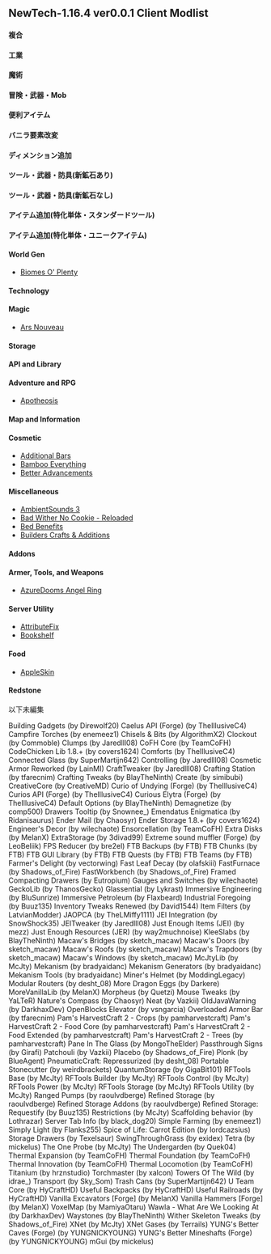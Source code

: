 ## NewTech-1.16.4 ver0.0.1 Client Modlist 

#### 複合
#### 工業
#### 魔術
#### 冒険・武器・Mob
#### 便利アイテム
#### バニラ要素改変
#### ディメンション追加
#### ツール・武器・防具(新鉱石あり)
#### ツール・武器・防具(新鉱石なし)
#### アイテム追加(特化単体・スタンダードツール)
#### アイテム追加(特化単体・ユニークアイテム)







#### World Gen
- [Biomes O' Plenty](https://www.curseforge.com/minecraft/mc-mods/biomes-o-plenty)
#### Technology
#### Magic
- [Ars Nouveau](https://www.curseforge.com/minecraft/mc-mods/ars-nouveau)
#### Storage
#### API and Library
#### Adventure and RPG
- [Apotheosis](https://www.curseforge.com/minecraft/mc-mods/apotheosis)
#### Map and Information
#### Cosmetic
- [Additional Bars](https://www.curseforge.com/minecraft/mc-mods/additional-bars)
- [Bamboo Everything](https://www.curseforge.com/minecraft/mc-mods/bamboo-everything-forge)
- [Better Advancements](https://www.curseforge.com/minecraft/mc-mods/better-advancements)
#### Miscellaneous
- [AmbientSounds 3](https://www.curseforge.com/minecraft/mc-mods/ambientsounds)
- [Bad Wither No Cookie - Reloaded](https://www.curseforge.com/minecraft/mc-mods/bad-wither-no-cookie-reloaded)
- [Bed Benefits](https://www.curseforge.com/minecraft/mc-mods/bed-benefits)
- [Builders Crafts & Additions](https://www.curseforge.com/minecraft/mc-mods/buildersaddition)
#### Addons
#### Armer, Tools, and Weapons
- [AzureDooms Angel Ring](https://www.curseforge.com/minecraft/mc-mods/azuredooms-angel-ring)
#### Server Utility
- [AttributeFix](https://www.curseforge.com/minecraft/mc-mods/attributefix)
- [Bookshelf](https://www.curseforge.com/minecraft/mc-mods/bookshelf)
#### Food
- [AppleSkin](https://www.curseforge.com/minecraft/mc-mods/appleskin)
#### Redstone



以下未編集







Building Gadgets (by Direwolf20)
Caelus API (Forge) (by TheIllusiveC4)
Campfire Torches (by enemeez1)
Chisels & Bits (by AlgorithmX2)
Clockout (by Commoble)
Clumps (by Jaredlll08)
CoFH Core (by TeamCoFH)
CodeChicken Lib 1.8.+ (by covers1624)
Comforts (by TheIllusiveC4)
Connected Glass (by SuperMartijn642)
Controlling (by Jaredlll08)
Cosmetic Armor Reworked (by LainMI)
CraftTweaker (by Jaredlll08)
Crafting Station (by tfarecnim)
Crafting Tweaks (by BlayTheNinth)
Create (by simibubi)
CreativeCore (by CreativeMD)
Curio of Undying (Forge) (by TheIllusiveC4)
Curios API (Forge) (by TheIllusiveC4)
Curious Elytra (Forge) (by TheIllusiveC4)
Default Options (by BlayTheNinth)
Demagnetize (by comp500)
Drawers Tooltip (by Snownee_)
Emendatus Enigmatica (by Ridanisaurus)
Ender Mail (by Chaosyr)
Ender Storage 1.8.+ (by covers1624)
Engineer's Decor (by wilechaote)
Ensorcellation (by TeamCoFH)
Extra Disks (by MelanX)
ExtraStorage (by 3divad99)
Extreme sound muffler (Forge) (by LeoBeliik)
FPS Reducer (by bre2el)
FTB Backups (by FTB)
FTB Chunks (by FTB)
FTB GUI Library (by FTB)
FTB Quests (by FTB)
FTB Teams (by FTB)
Farmer's Delight (by vectorwing)
Fast Leaf Decay (by olafskiii)
FastFurnace (by Shadows_of_Fire)
FastWorkbench (by Shadows_of_Fire)
Framed Compacting Drawers (by Eutropium)
Gauges and Switches (by wilechaote)
GeckoLib (by ThanosGecko)
Glassential (by Lykrast)
Immersive Engineering (by BluSunrize)
Immersive Petroleum (by Flaxbeard)
Industrial Foregoing (by Buuz135)
Inventory Tweaks Renewed (by David1544)
Item Filters (by LatvianModder)
JAOPCA (by TheLMiffy1111)
JEI Integration (by SnowShock35)
JEITweaker (by Jaredlll08)
Just Enough Items (JEI) (by mezz)
Just Enough Resources (JER) (by way2muchnoise)
KleeSlabs (by BlayTheNinth)
Macaw's Bridges (by sketch_macaw)
Macaw's Doors (by sketch_macaw)
Macaw's Roofs (by sketch_macaw)
Macaw's Trapdoors (by sketch_macaw)
Macaw's Windows (by sketch_macaw)
McJtyLib (by McJty)
Mekanism (by bradyaidanc)
Mekanism Generators (by bradyaidanc)
Mekanism Tools (by bradyaidanc)
Miner's Helmet (by ModdingLegacy)
Modular Routers (by desht_08)
More Dragon Eggs (by Darkere)
MoreVanillaLib (by MelanX)
Morpheus (by Quetzi)
Mouse Tweaks (by YaLTeR)
Nature's Compass (by Chaosyr)
Neat (by Vazkii)
OldJavaWarning (by DarkhaxDev)
OpenBlocks Elevator (by vsngarcia)
Overloaded Armor Bar (by tfarecnim)
Pam's HarvestCraft 2 - Crops (by pamharvestcraft)
Pam's HarvestCraft 2 - Food Core (by pamharvestcraft)
Pam's HarvestCraft 2 - Food Extended (by pamharvestcraft)
Pam's HarvestCraft 2 - Trees (by pamharvestcraft)
Pane In The Glass (by MongoTheElder)
Passthrough Signs (by Girafi)
Patchouli (by Vazkii)
Placebo (by Shadows_of_Fire)
Plonk (by BlueAgent)
PneumaticCraft: Repressurized (by desht_08)
Portable Stonecutter (by weirdbrackets)
QuantumStorage (by GigaBit101)
RFTools Base (by McJty)
RFTools Builder (by McJty)
RFTools Control (by McJty)
RFTools Power (by McJty)
RFTools Storage (by McJty)
RFTools Utility (by McJty)
Ranged Pumps (by raoulvdberge)
Refined Storage (by raoulvdberge)
Refined Storage Addons (by raoulvdberge)
Refined Storage: Requestify (by Buuz135)
Restrictions (by McJty)
Scaffolding behavior (by Lothrazar)
Server Tab Info (by black_dog20)
Simple Farming (by enemeez1)
Simply Light (by Flanks255)
Spice of Life: Carrot Edition (by lordcazsius)
Storage Drawers (by Texelsaur)
SwingThroughGrass (by exidex)
Tetra (by mickelus)
The One Probe (by McJty)
The Undergarden (by Quek04)
Thermal Expansion (by TeamCoFH)
Thermal Foundation (by TeamCoFH)
Thermal Innovation (by TeamCoFH)
Thermal Locomotion (by TeamCoFH)
Titanium (by hrznstudio)
Torchmaster (by xalcon)
Towers Of The Wild (by idrae_)
Transport (by Sky_Som)
Trash Cans (by SuperMartijn642)
U Team Core (by HyCraftHD)
Useful Backpacks (by HyCraftHD)
Useful Railroads (by HyCraftHD)
Vanilla Excavators [Forge] (by MelanX)
Vanilla Hammers [Forge] (by MelanX)
VoxelMap (by MamiyaOtaru)
Wawla - What Are We Looking At (by DarkhaxDev)
Waystones (by BlayTheNinth)
Wither Skeleton Tweaks (by Shadows_of_Fire)
XNet (by McJty)
XNet Gases (by Terrails)
YUNG's Better Caves (Forge) (by YUNGNICKYOUNG)
YUNG's Better Mineshafts (Forge) (by YUNGNICKYOUNG)
mGui (by mickelus)
